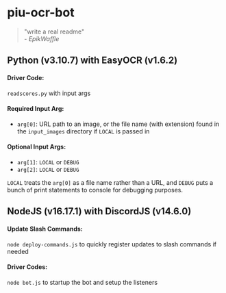 # piu-ocr-bot 

> "write a real readme"<br> 
> \- *EpikWaffle*

## Python (v3.10.7) with EasyOCR (v1.6.2)
#### Driver Code:
`readscores.py` with input args

#### Required Input Arg:
- `arg[0]`: URL path to an image, or the file name (with extension) found in the `input_images` directory if `LOCAL` is passed in

#### Optional Input Args:
- `arg[1]`: `LOCAL` or `DEBUG`
- `arg[2]`: `LOCAL` or `DEBUG`

`LOCAL` treats the `arg[0]` as a file name rather than a URL, and `DEBUG` puts a bunch of print statements to console for debugging purposes.

## NodeJS (v16.17.1) with DiscordJS (v14.6.0)
#### Update Slash Commands:
`node deploy-commands.js` to quickly register updates to slash commands if needed

#### Driver Codes:
`node bot.js` to startup the bot and setup the listeners
